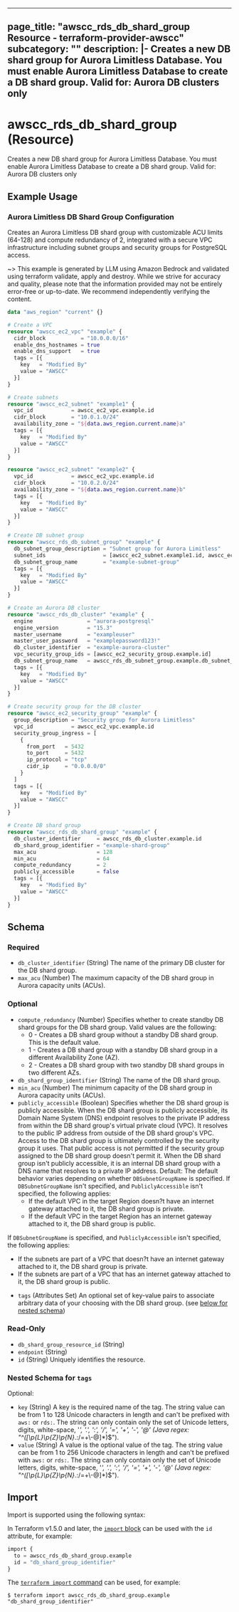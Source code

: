 
---
page_title: "awscc_rds_db_shard_group Resource - terraform-provider-awscc"
subcategory: ""
description: |-
  Creates a new DB shard group for Aurora Limitless Database. You must enable Aurora Limitless Database to create a DB shard group.
  Valid for: Aurora DB clusters only
---

# awscc_rds_db_shard_group (Resource)

Creates a new DB shard group for Aurora Limitless Database. You must enable Aurora Limitless Database to create a DB shard group.
 Valid for: Aurora DB clusters only

## Example Usage

### Aurora Limitless DB Shard Group Configuration

Creates an Aurora Limitless DB shard group with customizable ACU limits (64-128) and compute redundancy of 2, integrated with a secure VPC infrastructure including subnet groups and security groups for PostgreSQL access.

~> This example is generated by LLM using Amazon Bedrock and validated using terraform validate, apply and destroy. While we strive for accuracy and quality, please note that the information provided may not be entirely error-free or up-to-date. We recommend independently verifying the content.

```terraform
data "aws_region" "current" {}

# Create a VPC
resource "awscc_ec2_vpc" "example" {
  cidr_block           = "10.0.0.0/16"
  enable_dns_hostnames = true
  enable_dns_support   = true
  tags = [{
    key   = "Modified By"
    value = "AWSCC"
  }]
}

# Create subnets
resource "awscc_ec2_subnet" "example1" {
  vpc_id            = awscc_ec2_vpc.example.id
  cidr_block        = "10.0.1.0/24"
  availability_zone = "${data.aws_region.current.name}a"
  tags = [{
    key   = "Modified By"
    value = "AWSCC"
  }]
}

resource "awscc_ec2_subnet" "example2" {
  vpc_id            = awscc_ec2_vpc.example.id
  cidr_block        = "10.0.2.0/24"
  availability_zone = "${data.aws_region.current.name}b"
  tags = [{
    key   = "Modified By"
    value = "AWSCC"
  }]
}

# Create DB subnet group
resource "awscc_rds_db_subnet_group" "example" {
  db_subnet_group_description = "Subnet group for Aurora Limitless"
  subnet_ids                  = [awscc_ec2_subnet.example1.id, awscc_ec2_subnet.example2.id]
  db_subnet_group_name        = "example-subnet-group"
  tags = [{
    key   = "Modified By"
    value = "AWSCC"
  }]
}

# Create an Aurora DB cluster
resource "awscc_rds_db_cluster" "example" {
  engine                 = "aurora-postgresql"
  engine_version         = "15.3"
  master_username        = "exampleuser"
  master_user_password   = "examplepassword123!"
  db_cluster_identifier  = "example-aurora-cluster"
  vpc_security_group_ids = [awscc_ec2_security_group.example.id]
  db_subnet_group_name   = awscc_rds_db_subnet_group.example.db_subnet_group_name
  tags = [{
    key   = "Modified By"
    value = "AWSCC"
  }]
}

# Create security group for the DB cluster
resource "awscc_ec2_security_group" "example" {
  group_description = "Security group for Aurora Limitless"
  vpc_id            = awscc_ec2_vpc.example.id
  security_group_ingress = [
    {
      from_port   = 5432
      to_port     = 5432
      ip_protocol = "tcp"
      cidr_ip     = "0.0.0.0/0"
    }
  ]
  tags = [{
    key   = "Modified By"
    value = "AWSCC"
  }]
}

# Create DB shard group
resource "awscc_rds_db_shard_group" "example" {
  db_cluster_identifier     = awscc_rds_db_cluster.example.id
  db_shard_group_identifier = "example-shard-group"
  max_acu                   = 128
  min_acu                   = 64
  compute_redundancy        = 2
  publicly_accessible       = false
  tags = [{
    key   = "Modified By"
    value = "AWSCC"
  }]
}
```

<!-- schema generated by tfplugindocs -->
## Schema

### Required

- `db_cluster_identifier` (String) The name of the primary DB cluster for the DB shard group.
- `max_acu` (Number) The maximum capacity of the DB shard group in Aurora capacity units (ACUs).

### Optional

- `compute_redundancy` (Number) Specifies whether to create standby DB shard groups for the DB shard group. Valid values are the following:
  +  0 - Creates a DB shard group without a standby DB shard group. This is the default value.
  +  1 - Creates a DB shard group with a standby DB shard group in a different Availability Zone (AZ).
  +  2 - Creates a DB shard group with two standby DB shard groups in two different AZs.
- `db_shard_group_identifier` (String) The name of the DB shard group.
- `min_acu` (Number) The minimum capacity of the DB shard group in Aurora capacity units (ACUs).
- `publicly_accessible` (Boolean) Specifies whether the DB shard group is publicly accessible.
 When the DB shard group is publicly accessible, its Domain Name System (DNS) endpoint resolves to the private IP address from within the DB shard group's virtual private cloud (VPC). It resolves to the public IP address from outside of the DB shard group's VPC. Access to the DB shard group is ultimately controlled by the security group it uses. That public access is not permitted if the security group assigned to the DB shard group doesn't permit it.
 When the DB shard group isn't publicly accessible, it is an internal DB shard group with a DNS name that resolves to a private IP address.
 Default: The default behavior varies depending on whether ``DBSubnetGroupName`` is specified.
 If ``DBSubnetGroupName`` isn't specified, and ``PubliclyAccessible`` isn't specified, the following applies:
  +  If the default VPC in the target Region doesn?t have an internet gateway attached to it, the DB shard group is private.
  +  If the default VPC in the target Region has an internet gateway attached to it, the DB shard group is public.
  
 If ``DBSubnetGroupName`` is specified, and ``PubliclyAccessible`` isn't specified, the following applies:
  +  If the subnets are part of a VPC that doesn?t have an internet gateway attached to it, the DB shard group is private.
  +  If the subnets are part of a VPC that has an internet gateway attached to it, the DB shard group is public.
- `tags` (Attributes Set) An optional set of key-value pairs to associate arbitrary data of your choosing with the DB shard group. (see [below for nested schema](#nestedatt--tags))

### Read-Only

- `db_shard_group_resource_id` (String)
- `endpoint` (String)
- `id` (String) Uniquely identifies the resource.

<a id="nestedatt--tags"></a>
### Nested Schema for `tags`

Optional:

- `key` (String) A key is the required name of the tag. The string value can be from 1 to 128 Unicode characters in length and can't be prefixed with ``aws:`` or ``rds:``. The string can only contain only the set of Unicode letters, digits, white-space, '_', '.', ':', '/', '=', '+', '-', '@' (Java regex: "^([\\p{L}\\p{Z}\\p{N}_.:/=+\\-@]*)$").
- `value` (String) A value is the optional value of the tag. The string value can be from 1 to 256 Unicode characters in length and can't be prefixed with ``aws:`` or ``rds:``. The string can only contain only the set of Unicode letters, digits, white-space, '_', '.', ':', '/', '=', '+', '-', '@' (Java regex: "^([\\p{L}\\p{Z}\\p{N}_.:/=+\\-@]*)$").

## Import

Import is supported using the following syntax:

In Terraform v1.5.0 and later, the [`import` block](https://developer.hashicorp.com/terraform/language/import) can be used with the `id` attribute, for example:

```terraform
import {
  to = awscc_rds_db_shard_group.example
  id = "db_shard_group_identifier"
}
```

The [`terraform import` command](https://developer.hashicorp.com/terraform/cli/commands/import) can be used, for example:

```shell
$ terraform import awscc_rds_db_shard_group.example "db_shard_group_identifier"
```
